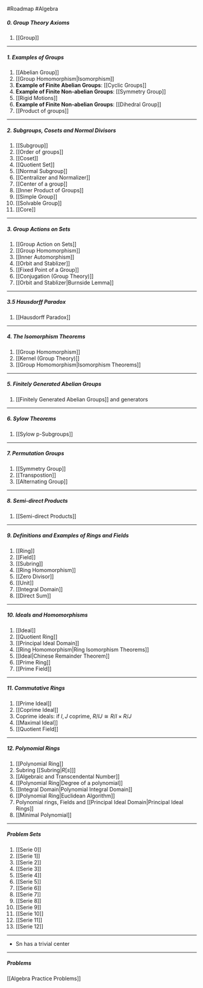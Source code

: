 #Roadmap #Algebra

##### 0. Group Theory Axioms
1. [[Group]]
---
##### 1. Examples of Groups
1. [[Abelian Group]]
2. [[Group Homomorphism|Isomorphism]]
3. **Example of Finite Abelian Groups**: [[Cyclic Groups]]
4. **Example of Finite Non-abelian Groups**: [[Symmetry Group]]
5. [[Rigid Motions]]
6.  **Example of Finite Non-abelian Groups**: [[Dihedral Group]]
7. [[Product of groups]]
---
##### 2. Subgroups, Cosets and Normal Divisors
1. [[Subgroup]]
2. [[Order of groups]]
4. [[Coset]]
5. [[Quotient Set]]
6. [[Normal Subgroup]]
7. [[Centralizer and Normalizer]]
8. [[Center of a group]]
9. [[Inner Product of Groups]]
10. [[Simple Group]]
11. [[Solvable Group]]
12. [[Core]]
---
##### 3. Group Actions on Sets
1. [[Group Action on Sets]]
2. [[Group Homomorphism]]
3. [[Inner Automorphism]]
4. [[Orbit and Stablizer]]
5. [[Fixed Point of a Group]]
6. [[Conjugation (Group Theory)]]
7. [[Orbit and Stablizer|Burnside Lemma]]
---
##### 3.5 Hausdorff Paradox
1. [[Hausdorff Paradox]]
---
##### 4. The Isomorphism Theorems
1. [[Group Homomorphism]]
2. [[Kernel (Group Theory)]]
3. [[Group Homomorphism|Isomorphism Theorems]]
---
##### 5. Finitely Generated Abelian Groups
1. [[Finitely Generated Abelian Groups]] and generators
---
##### 6. Sylow Theorems
1. [[Sylow p-Subgroups]]
---
##### 7. Permutation Groups
1. [[Symmetry Group]]
2. [[Transpostion]]
3. [[Alternating Group]]
---
##### 8. Semi-direct Products
1. [[Semi-direct Products]]
---
##### 9. Definitions and Examples of Rings and Fields
1. [[Ring]]
2. [[Field]]
4. [[Subring]]
5. [[Ring Homomorphism]]
6. [[Zero Divisor]]
7. [[Unit]]
8. [[Integral Domain]]
9. [[Direct Sum]]
---
##### 10. Ideals and Homomorphisms
1. [[Ideal]]
2. [[Quotient Ring]]
3. [[Principal Ideal Domain]]
4. [[Ring Homomorphism|Ring Isomorphism Theorems]]
5. [[Ideal|Chinese Remainder Theorem]]
6. [[Prime Ring]]
7. [[Prime Field]]
---
##### 11. Commutative Rings
1. [[Prime Ideal]]
2. [[Coprime Ideal]]
3. Coprime ideals: if $I,J$ coprime, $R / IJ \cong R / I \times R / J$ 
4. [[Maximal Ideal]]
5. [[Quotient Field]]
---
##### 12. Polynomial Rings
1. [[Polynomial Ring]]
2. Subring [[Subring|$R[s]$]]
3. [[Algebraic and Transcendental Number]]
4. [[Polynomial Ring|Degree of a polynomial]]
5. [[Integral Domain|Polynomial Integral Domain]]
6. [[Polynomial Ring|Euclidean Algorithm]]
7. Polynomial rings, Fields and [[Principal Ideal Domain|Principal Ideal Rings]]
8. [[Minimal Polynomial]]
---
##### Problem Sets
1. [[Serie 0]]
2. [[Serie 1]]
3. [[Serie 2]]
4. [[Serie 3]]
5. [[Serie 4]]
6. [[Serie 5]]
7. [[Serie 6]]
8. [[Serie 7]]
9. [[Serie 8]]
10. [[Serie 9]]
11. [[Serie 10]]
12. [[Serie 11]]
13. [[Serie 12]]
---
- Sn has a trivial center
---
##### Problems
[[Algebra Practice Problems]]